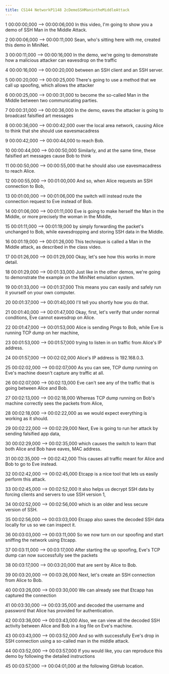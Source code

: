 ```yaml
---
title: CS144 NetworkP1148 2cDemoSSHManintheMiddleAttack
---
```


1
00:00:00,000 --> 00:00:06,000
In this video, I'm going to show you a demo of SSH Man in the Middle Attack.

2
00:00:06,000 --> 00:00:11,000
Sean, who's sitting here with me, created this demo in MiniNet.

3
00:00:11,000 --> 00:00:16,000
In the demo, we're going to demonstrate how a malicious attacker can eavesdrop on the traffic

4
00:00:16,000 --> 00:00:20,000
between an SSH client and an SSH server.

5
00:00:20,000 --> 00:00:25,000
There's going to use a method that we call up spoofing, which allows the attacker

6
00:00:25,000 --> 00:00:31,000
to become the so-called Man in the Middle between two communicating parties.

7
00:00:31,000 --> 00:00:36,000
In the demo, eaves the attacker is going to broadcast falsified art messages

8
00:00:36,000 --> 00:00:42,000
over the local area network, causing Alice to think that she should use eavesmacadress

9
00:00:42,000 --> 00:00:44,000
to reach Bob.

10
00:00:44,000 --> 00:00:50,000
Similarly, and at the same time, these falsified art messages cause Bob to think

11
00:00:50,000 --> 00:00:55,000
that he should also use eavesmacadress to reach Alice.

12
00:00:55,000 --> 00:01:00,000
And so, when Alice requests an SSH connection to Bob,

13
00:01:00,000 --> 00:01:06,000
the switch will instead route the connection request to Eve instead of Bob.

14
00:01:06,000 --> 00:01:11,000
Eve is going to make herself the Man in the Middle, or more precisely the woman in the Middle,

15
00:01:11,000 --> 00:01:19,000
by simply forwarding the packet's unchanged to Bob, while eavesdropping and storing SSH data in the Middle.

16
00:01:19,000 --> 00:01:26,000
This technique is called a Man in the Middle attack, as described in the class video.

17
00:01:26,000 --> 00:01:29,000
Okay, let's see how this works in more detail.

18
00:01:29,000 --> 00:01:33,000
Just like in the other demos, we're going to demonstrate the example on the MiniNet emulation system.

19
00:01:33,000 --> 00:01:37,000
This means you can easily and safely run it yourself on your own computer.

20
00:01:37,000 --> 00:01:40,000
I'll tell you shortly how you do that.

21
00:01:40,000 --> 00:01:47,000
Okay, first, let's verify that under normal conditions, Eve cannot eavesdrop on Alice.

22
00:01:47,000 --> 00:01:53,000
Alice is sending Pings to Bob, while Eve is running TCP dump on her machine,

23
00:01:53,000 --> 00:01:57,000
trying to listen in on traffic from Alice's IP address.

24
00:01:57,000 --> 00:02:02,000
Alice's IP address is 192.168.0.3.

25
00:02:02,000 --> 00:02:07,000
As you can see, TCP dump running on Eve's machine doesn't capture any traffic at all.

26
00:02:07,000 --> 00:02:13,000
Eve can't see any of the traffic that is going between Alice and Bob.

27
00:02:13,000 --> 00:02:18,000
Whereas TCP dump running on Bob's machine correctly sees the packets from Alice,

28
00:02:18,000 --> 00:02:22,000
as we would expect everything is working as it should.

29
00:02:22,000 --> 00:02:29,000
Next, Eve is going to run her attack by sending falsified app data,

30
00:02:29,000 --> 00:02:35,000
which causes the switch to learn that both Alice and Bob have eaves, MAC address.

31
00:02:35,000 --> 00:02:42,000
This causes all traffic meant for Alice and Bob to go to Eve instead.

32
00:02:42,000 --> 00:02:45,000
Etcapp is a nice tool that lets us easily perform this attack.

33
00:02:45,000 --> 00:02:52,000
It also helps us decrypt SSH data by forcing clients and servers to use SSH version 1,

34
00:02:52,000 --> 00:02:56,000
which is an older and less secure version of SSH.

35
00:02:56,000 --> 00:03:03,000
Etcapp also saves the decoded SSH data locally for us so we can inspect it.

36
00:03:03,000 --> 00:03:11,000
So we now turn on our spoofing and start sniffing the network using Etcapp.

37
00:03:11,000 --> 00:03:17,000
After starting the up spoofing, Eve's TCP dump can now successfully see the packets

38
00:03:17,000 --> 00:03:20,000
that are sent by Alice to Bob.

39
00:03:20,000 --> 00:03:26,000
Next, let's create an SSH connection from Alice to Bob.

40
00:03:26,000 --> 00:03:30,000
We can already see that Etcapp has captured the connection

41
00:03:30,000 --> 00:03:35,000
and decoded the username and password that Alice has provided for authentication.

42
00:03:36,000 --> 00:03:43,000
Also, we can view all the decoded SSH activity between Alice and Bob in a log file on Eve's machine.

43
00:03:43,000 --> 00:03:52,000
And so with successfully Eve's drop in SSH connection using a so-called man in the middle attack.

44
00:03:52,000 --> 00:03:57,000
If you would like, you can reproduce this demo by following the detailed instructions

45
00:03:57,000 --> 00:04:01,000
at the following GitHub location.

